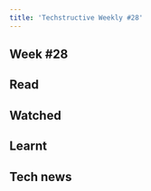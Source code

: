 ```yaml
---
title: 'Techstructive Weekly #28'
---
```


## Week #28

## Read

## Watched

## Learnt

## Tech news

